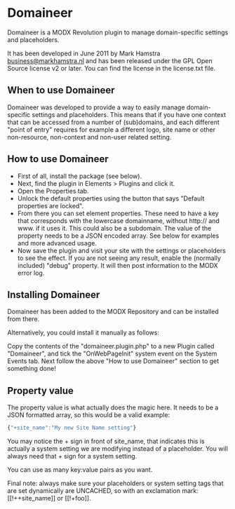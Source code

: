 # Domaineer

Domaineer is a MODX Revolution plugin to manage domain-specific settings and placeholders.

It has been developed in June 2011 by Mark Hamstra <business@markhamstra.nl> and has been released under the GPL
Open Source license v2 or later. You can find the license in the license.txt file.

## When to use Domaineer

Domaineer was developed to provide a way to easily manage domain-specific settings and placeholders. This means
that if you have one context that can be accessed from a number of (sub)domains, and each different "point of entry"
requires for example a different logo, site name or other non-resource, non-context and non-user related setting.

## How to use Domaineer

* First of all, install the package (see below).
* Next, find the plugin in Elements > Plugins and click it.
* Open the Properties tab.
* Unlock the default properties using the button that says "Default properties are locked".
* From there you can set element properties. These need to have a key that corresponds with the lowercase domainname,
without http:// and www. if it uses it. This could also be a subdomain. The value of the property needs to be a JSON
encoded array. See below for examples and more advanced usage.
* Now save the plugin and visit your site with the settings or placeholders to see the effect. If you are not seeing
any result, enable the (normally included) "debug" property. It will then post information to the MODX error log.

## Installing Domaineer

Domaineer has been added to the MODX Repository and can be installed from there.

Alternatively, you could install it manually as follows:

Copy the contents of the "domaineer.plugin.php" to a new Plugin called "Domaineer", and tick the "OnWebPageInit"
system event on the System Events tab. Next follow the above "How to use Domaineer" section to get something done!

## Property value

The property value is what actually does the magic here. It needs to be a JSON formatted array, so this would be a valid
example:

~~~~ js
{"+site_name":"My new Site Name setting"}
~~~~

You may notice the + sign in front of site_name, that indicates this is actually a system setting we are modifying
instead of a placeholder. You will always need that + sign for a system setting.

You can use as many key:value pairs as you want.

Final note: always make sure your placeholders or system setting tags that are set dynamically are UNCACHED, so with an
exclamation mark: [[!++site_name]] or [[!+foo]].


